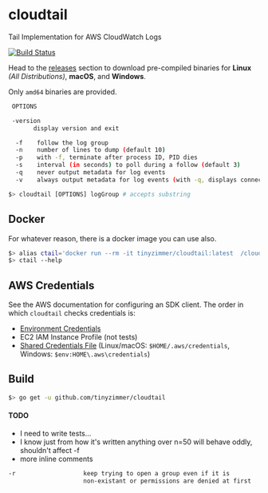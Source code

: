 # cloudtail
Tail Implementation for AWS CloudWatch Logs

[![Build Status](https://travis-ci.com/tinyzimmer/cloudtail.svg?branch=master)](https://travis-ci.com/tinyzimmer/cloudtail)

Head to the [releases](https://github.com/tinyzimmer/cloudtail/releases) section to download pre-compiled binaries for **Linux** *(All Distributions)*, **macOS**, and **Windows**.

Only `amd64` binaries are provided.

```bash
 OPTIONS

 -version
       display version and exit

  -f    follow the log group
  -n    number of lines to dump (default 10)
  -p    with -f, terminate after process ID, PID dies
  -s    interval (in seconds) to poll during a follow (default 3)
  -q    never output metadata for log events
  -v    always output metadata for log events (with -q, displays connect info)

$> cloudtail [OPTIONS] logGroup # accepts substring
```

## Docker

For whatever reason, there is a docker image you can use also.

```bash
$> alias ctail='docker run --rm -it tinyzimmer/cloudtail:latest  /cloudtail'
$> ctail --help
```

## AWS Credentials

See the AWS documentation for configuring an SDK client. The order in which `cloudtail` checks credentials is:

 - [Environment Credentials](https://docs.aws.amazon.com/cli/latest/userguide/cli-environment.html)
 - EC2 IAM Instance Profile (not tests)
 - [Shared Credentials File](https://docs.aws.amazon.com/ses/latest/DeveloperGuide/create-shared-credentials-file.html) (Linux/macOS: `$HOME/.aws/credentials`, Windows: `$env:HOME\.aws\credentials`)

## Build

```bash
$> go get -u github.com/tinyzimmer/cloudtail
```

#### TODO

- I need to write tests...
- I know just from how it's written anything over n=50 will behave oddly, shouldn't affect -f
- more inline comments

```bash
-r                   keep trying to open a group even if it is
                     non-existant or permissions are denied at first
```
